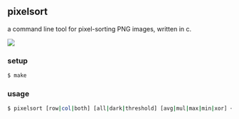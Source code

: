 ## pixelsort

a command line tool for pixel-sorting PNG images, written in c.

![](https://photos-1.dropbox.com/t/0/AAC0QJqYm8Zms0s_zzYD8ly96LAECLLwmSYmnz0dp8Uwtg/12/11681389/png/1024x768/3/1411344000/0/2/sorted.png/erFIAuNMGzeAx37tOTMxnq-Tysij57d3BKTbkpFRNuk)

### setup

```sh
$ make
```

### usage

```sh
$ pixelsort [row|col|both] [all|dark|threshold] [avg|mul|max|min|xor] <in.png> <out.png>
```

